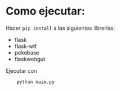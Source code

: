 # Como ejecutar:
Hacer `pip install` a las siguientes librerías:
- flask
- flask-wtf
- pokebase
- flaskwebgui

Ejecutar con 
```
    python main.py
```